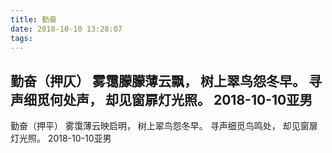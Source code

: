 ```yaml
---
title: 勤奋
date: 2018-10-10 13:28:07
tags:
---
```

勤奋（押仄）
雾霭朦朦薄云飘，
树上翠鸟怨冬早。
寻声细觅何处声，
却见窗扉灯光照。
2018-10-10亚男
-------

勤奋（押平）
雾霭薄云映启明，
树上翠鸟怨冬早。
寻声细觅鸟鸣处，
却见窗扉灯光照。
2018-10-10亚男